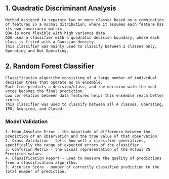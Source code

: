 ## 1. Quadratic Discriminant Analysis

    Method designed to separate two or more classes based on a combination of features in a normal ditribution, where it assumes each feature has its own covariance matrix.
    QDA is more flexible with high variance data.
    QDA uses a classifier with a quadratic decision boundary, where each class is fitted with a Gaussian density.
    This classifier was mainly used to classify between 2 classes only, Operating and Not Operating.
    
## 2. Random Forest Classifier

    Classification algorithm consisting of a large number of individual decision trees that operate as an ensemble.
    Each tree predicts a decision/class, and the decision with the most votes becomes the final prediction.
    Low correlation between data features helps this ensemble reach better scores.
    This classifier was used to classify between all 4 classes, Operating, IPO, Acquired, and Closed.
    
### Model Validation

    1. Mean Absolute Error - the magnitude of difference between the prediction of an observation and the true value of that observation
    2. Cross Validation - tells how well a classifier generalizes, specifically the range of expected errors of the classifier.
    3. Confusion Metrix - the visual representation of the Actual VS Predicted values
    4. Classification Report - used to measure the quality of predictions from a classification algorithm.
    5. Accuracy Score - number of correctly classified prediction to the total number of prediction.
